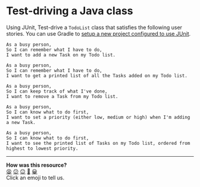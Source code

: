 # Test-driving a Java class

Using JUnit, Test-drive a `TodoList` class that satisfies the following user stories. You can use Gradle to [setup a new project configured to use JUnit](../../main/04_testing_with_junit.md#installing-junit-with-gradle). 

```
As a busy person,
So I can remember what I have to do,
I want to add a new Task on my Todo list.
```

```
As a busy person,
So I can remember what I have to do,
I want to get a printed list of all the Tasks added on my Todo list.
```

```
As a busy person,
So I can keep track of what I've done,
I want to remove a Task from my Todo list.
```

```
As a busy person,
So I can know what to do first,
I want to set a priority (either low, medium or high) when I'm adding a new Task.
```

```
As a busy person,
So I can know what to do first,
I want to see the printed list of Tasks on my Todo list, ordered from highest to lowest priority.
```


<!-- BEGIN GENERATED SECTION DO NOT EDIT -->

---

**How was this resource?**  
[😫](https://airtable.com/shrUJ3t7KLMqVRFKR?prefill_Repository=makersacademy%2Fjava-fundamentals-with-intellij&prefill_File=practicals%2Ftest-driving%2FREADME.md&prefill_Sentiment=😫) [😕](https://airtable.com/shrUJ3t7KLMqVRFKR?prefill_Repository=makersacademy%2Fjava-fundamentals-with-intellij&prefill_File=practicals%2Ftest-driving%2FREADME.md&prefill_Sentiment=😕) [😐](https://airtable.com/shrUJ3t7KLMqVRFKR?prefill_Repository=makersacademy%2Fjava-fundamentals-with-intellij&prefill_File=practicals%2Ftest-driving%2FREADME.md&prefill_Sentiment=😐) [🙂](https://airtable.com/shrUJ3t7KLMqVRFKR?prefill_Repository=makersacademy%2Fjava-fundamentals-with-intellij&prefill_File=practicals%2Ftest-driving%2FREADME.md&prefill_Sentiment=🙂) [😀](https://airtable.com/shrUJ3t7KLMqVRFKR?prefill_Repository=makersacademy%2Fjava-fundamentals-with-intellij&prefill_File=practicals%2Ftest-driving%2FREADME.md&prefill_Sentiment=😀)  
Click an emoji to tell us.

<!-- END GENERATED SECTION DO NOT EDIT -->
